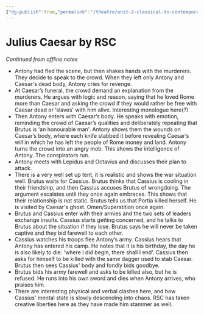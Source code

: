 ```yaml
---
{"dg-publish":true,"permalink":"/theatre/unit-2-classical-to-contemporary/online-notes-on-julius-caesar-rsc/","dgHomeLink":true,"dgPassFrontmatter":false,"dgShowLocalGraph":true}
---
```


# Julius Caesar by RSC
*Continued from offline notes*
- Antony had fled the scene, but then shakes hands with the murderers. They decide to speak to the crowd. When they left only Antony and Caesar's dead body, Antony cries for revenge.
- At Caesar’s funeral, the crowd demand an explanation from the murderers. He argues with logic and reason, saying that he loved Rome more than Caesar and asking the crowd if they would rather be free with Caesar dead or ‘slaves' with him alive. Interesting monologue here(?)
- Then Antony enters with Caesar’s body. He speaks with emotion, reminding the crowd of Caesar’s qualities and deliberately repeating that Brutus is ‘an honourable man'. Antony shows them the wounds on Caesar’s body, where each knife stabbed it before revealing Caesar’s will in which he has left the people of Rome money and land. Antony turns the crowd into an angry mob. This shows the intelligence of Antony. The conspirators run.
-  Antony meets with Lepidus and Octavius and discusses their plan to attack.
- There is a very well set up tent, it is realistic and shows the war situation well. Brutus waits for Cassius. Brutus thinks that Cassius is cooling in their friendship, and then Cassius accuses Brutus of wrongdoing. The argument escalates until they once again embraces. This shows that their relationship is not static. Brutus tells us that Portia killed herself.  He is visited by Caesar's ghost. Omen/Superstition once again.
- Brutus and Cassius enter with their armies and the two sets of leaders exchange insults. Cassius starts getting concerned, and he talks to Brutus about the situation if they lose. Brutus says he will never be taken captive and they bid farewell to each other.
- Cassius watches his troops flee Antony’s army. Cassius hears that Antony has entered his camp. He notes that it is his birthday, the day he is also likely to die: 'where I did begin, there shall I end’. Cassius then asks for himself to be killed with the same dagger used to stab Caesar.  Brutus then sees Cassius' body and fondly bids goodbye.
- Brutus bids his army farewell and asks to be killed also, but he is refused. He runs into his own sword and dies when Antony arrives, who praises him.
- There are interesting physical and verbal clashes here, and how Cassius' mental state is slowly descending into chaos. RSC has taken creative liberties here as they have made him stammer as well.







